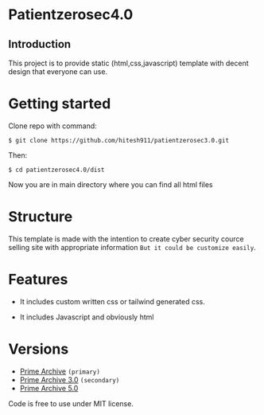 # Patientzerosec4.0

## Introduction

This project is to provide static (html,css,javascript) template with decent design that everyone can use.

# Getting started

Clone repo with command:

    $ git clone https://github.com/hitesh911/patientzerosec3.0.git
    
Then:

    $ cd patientzerosec4.0/dist

Now you are in main directory where you can find all html files

# Structure
This template is made with the intention to create cyber security cource selling site with appropriate information `But it could be customize easily`.

# Features

* It includes custom written css or tailwind generated css.

* It includes Javascript and obviously html

# Versions

* [Prime Archive](https://github.com/hitesh911/patientzerosec) `(primary)`
* [Prime Archive 3.0](https://github.com/hitesh911/patientzerosec3.0) `(secondary)`
* [Prime Archive 5.0](https://github.com/hitesh911/patientzerosec5.0)

Code is free to use under MIT license.
